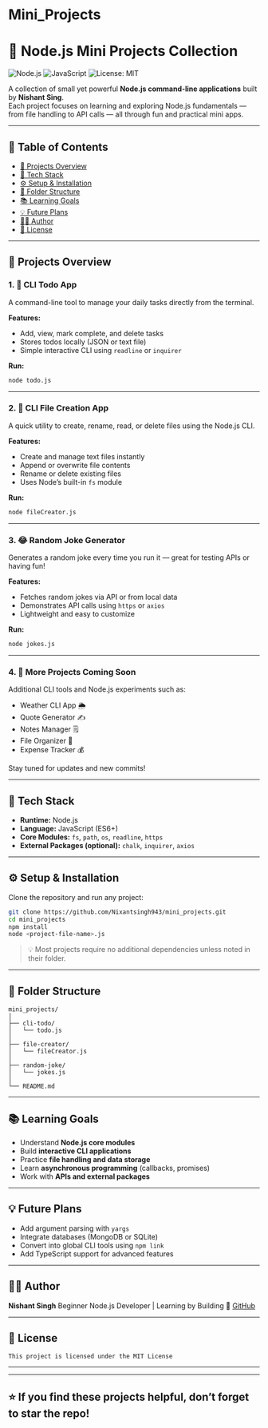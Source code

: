 # Mini_Projects


# 🧠 Node.js Mini Projects Collection

![Node.js](https://img.shields.io/badge/Node.js-43853D?style=for-the-badge&logo=node.js&logoColor=white)
![JavaScript](https://img.shields.io/badge/JavaScript-FFD700?style=for-the-badge&logo=javascript&logoColor=black)
![License: MIT](https://img.shields.io/badge/License-MIT-blue.svg?style=for-the-badge)

A collection of small yet powerful **Node.js command-line applications** built by **Nishant Sing**.  
Each project focuses on learning and exploring Node.js fundamentals — from file handling to API calls — all through fun and practical mini apps.

---

## 📖 Table of Contents

- [🚀 Projects Overview](#-projects-overview)
- [🧰 Tech Stack](#-tech-stack)
- [⚙️ Setup & Installation](#️-setup--installation)
- [📂 Folder Structure](#-folder-structure)
- [📚 Learning Goals](#-learning-goals)
- [💡 Future Plans](#-future-plans)
- [👨‍💻 Author](#-author)
- [📜 License](#-license)


---

## 🚀 Projects Overview

### 1. 📝 CLI Todo App
A command-line tool to manage your daily tasks directly from the terminal.

**Features:**
- Add, view, mark complete, and delete tasks  
- Stores todos locally (JSON or text file)  
- Simple interactive CLI using `readline` or `inquirer`

**Run:**
```bash
node todo.js
````

---

### 2. 📂 CLI File Creation App

A quick utility to create, rename, read, or delete files using the Node.js CLI.

**Features:**

* Create and manage text files instantly
* Append or overwrite file contents
* Rename or delete existing files
* Uses Node’s built-in `fs` module

**Run:**

```bash
node fileCreator.js
```

---

### 3. 😂 Random Joke Generator

Generates a random joke every time you run it — great for testing APIs or having fun!

**Features:**

* Fetches random jokes via API or from local data
* Demonstrates API calls using `https` or `axios`
* Lightweight and easy to customize

**Run:**

```bash
node jokes.js
```

---

### 4. 🧩 More Projects Coming Soon

Additional CLI tools and Node.js experiments such as:

* Weather CLI App 🌦️
* Quote Generator ✍️
* Notes Manager 🗒️
* File Organizer 📁
* Expense Tracker 💰

Stay tuned for updates and new commits!

---

## 🧰 Tech Stack

* **Runtime:** Node.js
* **Language:** JavaScript (ES6+)
* **Core Modules:** `fs`, `path`, `os`, `readline`, `https`
* **External Packages (optional):** `chalk`, `inquirer`, `axios`

---

## ⚙️ Setup & Installation

Clone the repository and run any project:

```bash
git clone https://github.com/Nixantsingh943/mini_projects.git
cd mini_projects
npm install
node <project-file-name>.js
```

> 💡 Most projects require no additional dependencies unless noted in their folder.

---

## 📂 Folder Structure

```
mini_projects/
│
├── cli-todo/
│   └── todo.js
│
├── file-creator/
│   └── fileCreator.js
│
├── random-joke/
│   └── jokes.js
│
└── README.md
```

---

## 📚 Learning Goals

* Understand **Node.js core modules**
* Build **interactive CLI applications**
* Practice **file handling and data storage**
* Learn **asynchronous programming** (callbacks, promises)
* Work with **APIs and external packages**

---

## 💡 Future Plans

* Add argument parsing with `yargs`
* Integrate databases (MongoDB or SQLite)
* Convert into global CLI tools using `npm link`
* Add TypeScript support for advanced features

---

##  👨‍💻 Author

**Nishant Singh**
Beginner Node.js Developer | Learning by Building
🔗 [GitHub](https://github.com/Nixantsingh943)

---



## 📜 License
```
This project is licensed under the MIT License
```
---
---
⭐ **If you find these projects helpful, don’t forget to star the repo!**
---

